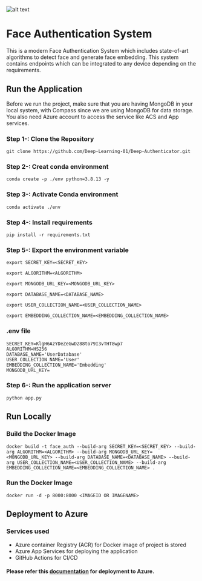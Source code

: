 ![alt text](https://github.com/Rishav-hub/face_auth_dev/blob/b440f8d95722e3c26a917011a3f89c7aed7b711a/docs/68747470733a2f2f696e6575726f6e2e61692f696d616765732f696e6575726f6e2d6c6f676f2e706e67.png?raw=true)

# Face Authentication System

This is a modern Face Authentication System which includes state-of-art algorithms to detect face and generate face embedding. This system contains endpoints which can be integrated to any device depending on the requirements. 



## Run the Application
Before we run the project, make sure that you are having MongoDB in your local system, with Compass since we are using MongoDB for data storage. You also need Azure account to access the service like ACS and App services.

### Step 1-: Clone the Repository
```
git clone https://github.com/Deep-Learning-01/Deep-Authenticator.git
```

### Step 2-: Creat conda environment
```
conda create -p ./env python=3.8.13 -y
```

### Step 3-: Activate Conda environment
```
conda activate ./env
```

### Step 4-: Install requirements
```
pip install -r requirements.txt
```

### Step 5-: Export the environment variable
```
export SECRET_KEY=<SECRET_KEY>

export ALGORITHM=<ALGORITHM>

export MONGODB_URL_KEY=<MONGODB_URL_KEY>

export DATABASE_NAME=<DATABASE_NAME>

export USER_COLLECTION_NAME=<USER_COLLECTION_NAME>

export EMBEDDING_COLLECTION_NAME=<EMBEDDING_COLLECTION_NAME>
```
### .env file
```
SECRET_KEY=KlgH6AzYDeZeGwD288to79I3vTHT8wp7
ALGORITHM=HS256
DATABASE_NAME='UserDatabase'
USER_COLLECTION_NAME='User'
EMBEDDING_COLLECTION_NAME='Embedding'
MONGODB_URL_KEY=
```

### Step 6-: Run the application server
```
python app.py
```

## Run Locally

### Build the Docker Image
```
docker build -t face_auth --build-arg SECRET_KEY=<SECRET_KEY> --build-arg ALGORITHM=<ALGORITHM> --build-arg MONGODB_URL_KEY=<MONGODB_URL_KEY> --build-arg DATABASE_NAME=<DATABASE_NAME> --build-arg USER_COLLECTION_NAME=<USER_COLLECTION_NAME> --build-arg EMBEDDING_COLLECTION_NAME=<EMBEDDING_COLLECTION_NAME> . 
```

### Run the Docker Image

```
docker run -d -p 8000:8000 <IMAGEID OR IMAGENAME>
```
## Deployment to Azure

### Services used
- Azure container Registry (ACR) for Docker image of project is stored
- Azure App Services for deploying the application
- GitHub Actions for CI/CD

#### Please refer this [documentation](https://github.com/Rishav-hub/face_auth_dev/blob/main/docs/setup.md) for deployment to Azure.
